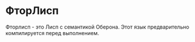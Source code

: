 # ФторЛисп
Фторлисп - это Лисп с семантикой Оберона.
Этот язык предварительно компилируется перед выполнением.
